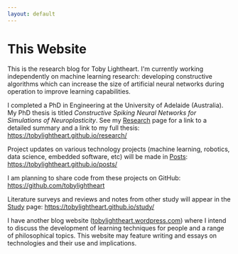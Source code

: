 ```yaml
---
layout: default
---
```

<h1 class="post-title">This Website</h1>

This is the research blog for Toby Lightheart.
I'm currently working independently on machine learning research: developing constructive algorithms which can increase the size of artificial neural networks during operation to improve learning capabilities.

I completed a PhD in Engineering at the University of Adelaide (Australia).
My PhD thesis is titled *Constructive Spiking Neural Networks for Simulations of Neuroplasticity*.
See my [Research](https://tobylightheart.github.io/research/) page for a link to a detailed summary and a link to my full thesis: https://tobylightheart.github.io/research/

Project updates on various technology projects (machine learning, robotics, data science, embedded software, etc) will be made in [Posts](https://tobylightheart.github.io/posts/): https://tobylightheart.github.io/posts/

I am planning to share code from these projects on GitHub: https://github.com/tobylightheart

Literature surveys and reviews and notes from other study will appear in the [Study](https://tobylightheart.github.io/study/) page: https://tobylightheart.github.io/study/

I have another blog website ([tobylightheart.wordpress.com](https://tobylightheart.wordpress.com)) where I intend to discuss the development of learning techniques for people and a range of philosophical topics.
This website may feature writing and essays on technologies and their use and implications.
